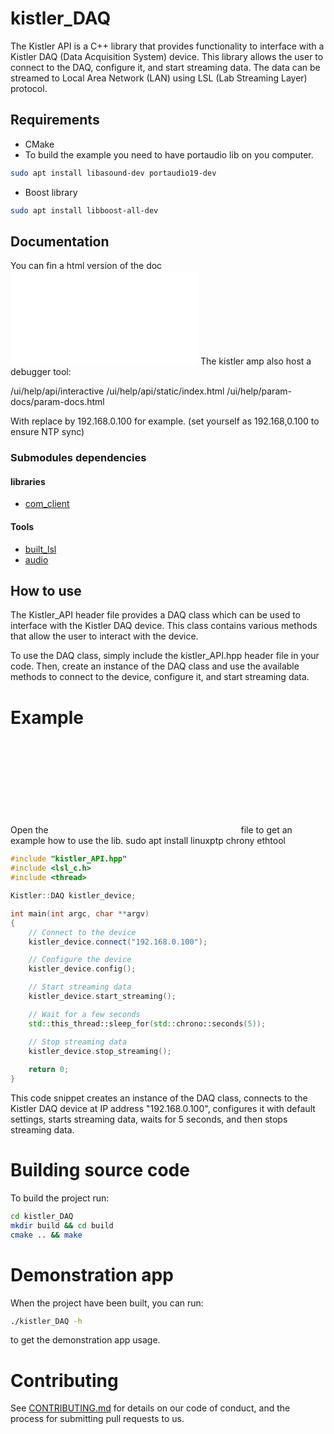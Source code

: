 # kistler_DAQ

The Kistler API is a C++ library that provides functionality to interface with a Kistler DAQ (Data Acquisition System) device. This library allows the user to connect to the DAQ, configure it, and start streaming data. The data can be streamed to Local Area Network (LAN) using LSL (Lab Streaming Layer) protocol.

## Requirements
- CMake
- To build the example you need to have portaudio lib on you computer.
```bash
sudo apt install libasound-dev portaudio19-dev
```
- Boost library
```bash
sudo apt install libboost-all-dev
```

## Documentation

You can fin a html version of the doc ![here](docs/API_documentation_5165A4.html)
The kistler amp also host a debugger tool:

<IP address>/ui/help/api/interactive
<IP address>/ui/help/api/static/index.html
<IP address>/ui/help/param-docs/param-docs.html

With <IP address> replace by 192.168.0.100 for example. 
(set yourself as 192.168,0.100 to ensure NTP sync)

### Submodules dependencies
#### libraries
- [com_client](lib/com_client/README.md)
#### Tools
- [built_lsl](tool_lib/built_lsl/README.md)
- [audio](tool_lib/audio/README.md)


## How to use

The Kistler_API header file provides a DAQ class which can be used to interface with the Kistler DAQ device. This class contains various methods that allow the user to interact with the device.

To use the DAQ class, simply include the kistler_API.hpp header file in your code. Then, create an instance of the DAQ class and use the available methods to connect to the device, configure it, and start streaming data.

# Example
Open the ![main.cpp](cpp:src/main.cpp) file to get an example how to use the lib.
sudo apt install linuxptp chrony ethtool


```cpp
#include "kistler_API.hpp"
#include <lsl_c.h>
#include <thread>

Kistler::DAQ kistler_device;

int main(int argc, char **argv)
{
    // Connect to the device
    kistler_device.connect("192.168.0.100");

    // Configure the device
    kistler_device.config();

    // Start streaming data
    kistler_device.start_streaming();

    // Wait for a few seconds
    std::this_thread::sleep_for(std::chrono::seconds(5));

    // Stop streaming data
    kistler_device.stop_streaming();
    
    return 0;
}
```
This code snippet creates an instance of the DAQ class, connects to the Kistler DAQ device at IP address "192.168.0.100", configures it with default settings, starts streaming data, waits for 5 seconds, and then stops streaming data.

# Building source code

To build the project run:
```bash
cd kistler_DAQ
mkdir build && cd build
cmake .. && make
```

# Demonstration app

When the project have been built, you can run:
```bash
./kistler_DAQ -h
```
to get the demonstration app usage.


# Contributing
See [CONTRIBUTING.md](CONTRIBUTING.md) for details on our code of conduct, and the process for submitting pull requests to us.